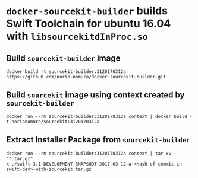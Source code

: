 # `docker-sourcekit-builder` builds Swift Toolchain for ubuntu 16.04 with `libsourcekitdInProc.so`

## Build `sourcekit-builder` image
```console
docker build -t sourcekit-builder:3120170312a https://github.com/norio-nomura/docker-sourcekit-builder.git
```

## Build `sourcekit` image using context created by `sourcekit-builder`
```console
docker run --rm sourcekit-builder:3120170312a context | docker build -t norionomura/sourcekit:3120170312a -
```

## Extract Installer Package from `sourcekit-builder`
```console
docker run --rm sourcekit-builder:3120170312a context | tar xv - "*.tar.gz"
x ./swift-3.1-DEVELOPMENT-SNAPSHOT-2017-03-12-a-<hash of commit in swift-dev>-with-sourcekit.tar.gz
```
